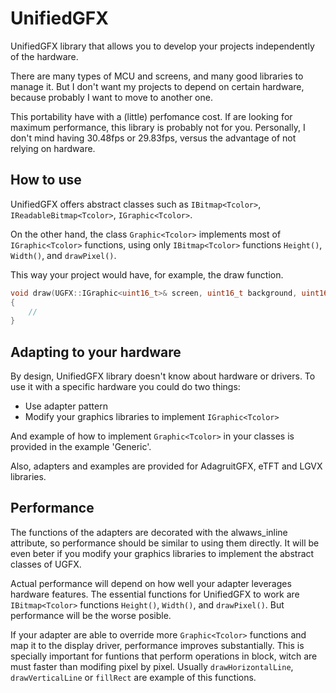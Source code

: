 # UnifiedGFX


UnifiedGFX library that allows you to develop your projects independently of the hardware.

There are many types of MCU and screens, and many good libraries to manage it. But I don't want my projects to depend on certain hardware, because probably I want to move to another one.

This portability have with a (little) perfomance cost. If are looking for maximum performance, this library is probably not for you. Personally, I don't mind having 30.48fps or 29.83fps, versus the advantage of not relying on hardware.

## How to use
UnifiedGFX offers abstract classes such as `IBitmap<Tcolor>`, `IReadableBitmap<Tcolor>`, `IGraphic<Tcolor>`.

On the other hand, the class `Graphic<Tcolor>` implements most of `IGraphic<Tcolor>` functions, using only `IBitmap<Tcolor>` functions `Height()`, `Width()`, and `drawPixel()`.

This way your project would have, for example, the draw function.
```c++
void draw(UGFX::IGraphic<uint16_t>& screen, uint16_t background, uint16_t color)
{
    //
}
```

## Adapting to your hardware
By design, UnifiedGFX library doesn't know about hardware or drivers. To use it with a specific hardware you could do two things:
- Use adapter pattern
- Modify your graphics libraries to implement `IGraphic<Tcolor>`

And example of how to implement `Graphic<Tcolor>` in your classes is provided in the example 'Generic'.

Also, adapters and examples are provided for AdagruitGFX, eTFT and LGVX libraries.


## Performance
The functions of the adapters are decorated with the alwaws_inline attribute, so performance should be similar to using them directly. It will be even beter if you modify your graphics libraries to implement the abstract classes of UGFX.

Actual performance will depend on how well your adapter leverages hardware features. The essential functions for UnifiedGFX to work are `IBitmap<Tcolor>` functions `Height()`, `Width()`, and `drawPixel()`. But performance will be the worse posible. 
  
If your adapter are able to override more `Graphic<Tcolor>` functions and map it to the display driver, performance improves substantially. This is specially important for funtions that perform operations in block, witch are must faster than modifing pixel by pixel. Usually `drawHorizontalLine`, `drawVerticalLine` or `fillRect` are example of this functions.

